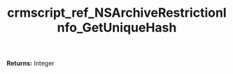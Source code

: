 ﻿---
title: crmscript_ref_NSArchiveRestrictionInfo_GetUniqueHash
description: Integer NSArchiveRestrictionInfo.GetUniqueHash()
intellisense: NSArchiveRestrictionInfo.GetUniqueHash
keywords: NSArchiveRestrictionInfo, GetUniqueHash
so.topic: reference
---



**Returns:** Integer


